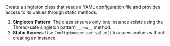 Create a singleton class that reads a YAML configuration file and provides access to its values through
static methods.

1. **Singleton Pattern**: The class ensures only one instance exists using the Thread-safe singleton pattern `__new__` method.
2. **Static Access**: Use `ConfigManager.get_value()` to access values without creating an instance.
